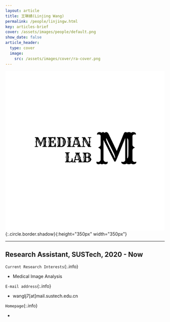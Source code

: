 ```yaml
---
layout: article
title: 王琳婧(Linjing Wang)
permalink: /people/linjingw.html
key: articles-brief
cover: /assets/images/people/default.png
show_date: false
article_header:
  type: cover
  image:
    src: /assets/images/cover/ra-cover.png
---
```


![Image](/assets/images/people/default.png){:.circle.border.shadow}{:height="350px" width="350px"}


<div class="article__content" markdown="1">

---

## Research Assistant, SUSTech, 2020 - Now

<!--more-->

`Current Research Interests`{:.info}

- Medical Image Analysis 

`E-mail address`{:.info}

- wanglj7[at]mail.sustech.edu.cn

`Homepage`{:.info}

<div class="author-links">
  <ul class="menu menu--nowrap menu--inline">
	  <li title="homepage">
	  <a class="button button--circle mail-button" itemprop="sameAs" href="https://krabbejing.github.io/sleek/" target="_blank">
	    <i class="fa fa-home"></i>
	  </a>
  	  </li>
  </ul>
</div>
</div>